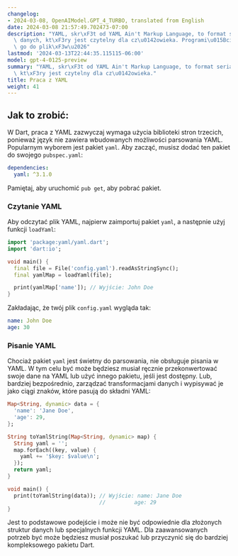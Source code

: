 ```yaml
---
changelog:
- 2024-03-08, OpenAIModel.GPT_4_TURBO, translated from English
date: 2024-03-08 21:57:49.702473-07:00
description: "YAML, skr\xF3t od YAML Ain't Markup Language, to format serializacji\
  \ danych, kt\xF3ry jest czytelny dla cz\u0142owieka. Programi\u015Bci u\u017Cywaj\u0105\
  \ go do plik\xF3w\u2026"
lastmod: '2024-03-13T22:44:35.115115-06:00'
model: gpt-4-0125-preview
summary: "YAML, skr\xF3t od YAML Ain't Markup Language, to format serializacji danych,\
  \ kt\xF3ry jest czytelny dla cz\u0142owieka."
title: Praca z YAML
weight: 41
---
```


## Jak to zrobić:
W Dart, praca z YAML zazwyczaj wymaga użycia biblioteki stron trzecich, ponieważ język nie zawiera wbudowanych możliwości parsowania YAML. Popularnym wyborem jest pakiet `yaml`. Aby zacząć, musisz dodać ten pakiet do swojego `pubspec.yaml`:

```yaml
dependencies:
  yaml: ^3.1.0
```

Pamiętaj, aby uruchomić `pub get`, aby pobrać pakiet.

### Czytanie YAML
Aby odczytać plik YAML, najpierw zaimportuj pakiet `yaml`, a następnie użyj funkcji `loadYaml`:

```dart
import 'package:yaml/yaml.dart';
import 'dart:io';

void main() {
  final file = File('config.yaml').readAsStringSync();
  final yamlMap = loadYaml(file);

  print(yamlMap['name']); // Wyjście: John Doe
}

```

Zakładając, że twój plik `config.yaml` wygląda tak:

```yaml
name: John Doe
age: 30
```

### Pisanie YAML
Chociaż pakiet `yaml` jest świetny do parsowania, nie obsługuje pisania w YAML. W tym celu być może będziesz musiał ręcznie przekonwertować swoje dane na YAML lub użyć innego pakietu, jeśli jest dostępny. Lub, bardziej bezpośrednio, zarządzać transformacjami danych i wypisywać je jako ciągi znaków, które pasują do składni YAML:

```dart
Map<String, dynamic> data = {
  'name': 'Jane Doe',
  'age': 29,
};

String toYamlString(Map<String, dynamic> map) {
  String yaml = '';
  map.forEach((key, value) {
    yaml += '$key: $value\n';
  });
  return yaml;
}

void main() {
  print(toYamlString(data)); // Wyjście: name: Jane Doe
                             //         age: 29
}
```

Jest to podstawowe podejście i może nie być odpowiednie dla złożonych struktur danych lub specjalnych funkcji YAML. Dla zaawansowanych potrzeb być może będziesz musiał poszukać lub przyczynić się do bardziej kompleksowego pakietu Dart.
